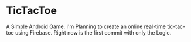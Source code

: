# TicTacToe
A Simple Android Game.
I'm Planning to create an online real-time tic-tac-toe using Firebase.
Right now is the first commit with only the Logic.
